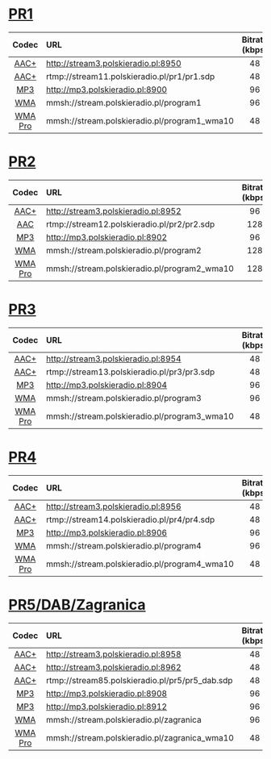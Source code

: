 # [PR1](http://moje.polskieradio.pl/station/98/Jedynka)

| Codec | URL  | Bitrate (kbps) |
| :---: | :--- | :---: |
| [AAC+](probe/pr1-aac-http.txt) | http://stream3.polskieradio.pl:8950 | 48 |
| [AAC+](probe/pr1-aac-rtmp.txt) | rtmp://stream11.polskieradio.pl/pr1/pr1.sdp | 48 |
| [MP3](probe/pr1-mp3.txt) | http://mp3.polskieradio.pl:8900 | 96 |
| [WMA](probe/pr1-wma.txt) | mmsh://stream.polskieradio.pl/program1 | 96 |
| [WMA Pro](probe/pr1-wma-pro.txt) | mmsh://stream.polskieradio.pl/program1_wma10 | 48 |

# [PR2](http://moje.polskieradio.pl/station/99/Dwojka)

| Codec | URL  | Bitrate (kbps) |
| :---: | :--- | :---: |
| [AAC+](probe/pr2-aac-http.txt) | http://stream3.polskieradio.pl:8952 | 96 |
| [AAC](probe/pr2-aac-rtmp.txt) | rtmp://stream12.polskieradio.pl/pr2/pr2.sdp | 128 |
| [MP3](probe/pr2-mp3.txt) | http://mp3.polskieradio.pl:8902 | 96 |
| [WMA](probe/pr2-wma.txt) | mmsh://stream.polskieradio.pl/program2 | 128 |
| [WMA Pro](probe/pr2-wma-pro.txt) | mmsh://stream.polskieradio.pl/program2_wma10 | 128 |

# [PR3](http://moje.polskieradio.pl/station/100/Trojka)

| Codec | URL  | Bitrate (kbps) |
| :---: | :--- | :---: |
| [AAC+](probe/pr3-aac-http.txt) | http://stream3.polskieradio.pl:8954 | 48 |
| [AAC+](probe/pr3-aac-rtmp.txt) | rtmp://stream13.polskieradio.pl/pr3/pr3.sdp | 48 |
| [MP3](probe/pr3-mp3.txt) | http://mp3.polskieradio.pl:8904 | 96 |
| [WMA](probe/pr3-wma.txt) | mmsh://stream.polskieradio.pl/program3 | 96 |
| [WMA Pro](probe/pr3-wma-pro.txt) | mmsh://stream.polskieradio.pl/program3_wma10 | 48 |

# [PR4](http://moje.polskieradio.pl/station/101/Czworka)

| Codec | URL  | Bitrate (kbps) |
| :---: | :--- | :---: |
| [AAC+](probe/pr4-aac-http.txt) | http://stream3.polskieradio.pl:8956 | 48 |
| [AAC+](probe/pr4-aac-rtmp.txt) | rtmp://stream14.polskieradio.pl/pr4/pr4.sdp | 48 |
| [MP3](probe/pr4-mp3.txt) | http://mp3.polskieradio.pl:8906 | 96 |
| [WMA](probe/pr4-wma.txt) | mmsh://stream.polskieradio.pl/program4 | 96 |
| [WMA Pro](probe/pr4-wma-pro.txt) | mmsh://stream.polskieradio.pl/program4_wma10 | 48 |

# [PR5/DAB/Zagranica](http://moje.polskieradio.pl/station/137/Radio-Poland-DAB)

| Codec | URL  | Bitrate (kbps) |
| :---: | :--- | :---: |
| [AAC+](probe/pr5-aac-http-1.txt) | http://stream3.polskieradio.pl:8958 | 48 |
| [AAC+](probe/pr5-aac-http-2.txt) | http://stream3.polskieradio.pl:8962 | 48 |
| [AAC+](probe/pr5-aac-rtmp.txt) | rtmp://stream85.polskieradio.pl/pr5/pr5_dab.sdp | 48 |
| [MP3](probe/pr5-mp3-1.txt) | http://mp3.polskieradio.pl:8908 | 96 |
| [MP3](probe/pr5-mp3-2.txt) | http://mp3.polskieradio.pl:8912 | 96 |
| [WMA](probe/pr5-wma.txt) | mmsh://stream.polskieradio.pl/zagranica | 96 |
| [WMA Pro](probe/pr5-wma-pro.txt) | mmsh://stream.polskieradio.pl/zagranica_wma10 | 48 |
